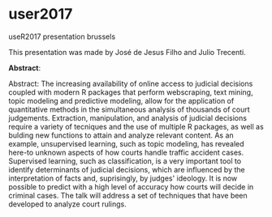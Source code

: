 # user2017

useR2017 presentation brussels

This presentation was made by José de Jesus Filho and Julio Trecenti.

**Abstract**:

Abstract: The increasing availability of online access to judicial decisions coupled with modern R packages that perform webscraping, text mining, topic modeling and predictive modeling, allow for the application of quantitative methods in the simultaneous analysis of thousands of court judgements. Extraction, manipulation, and analysis of judicial decisions require a variety of tecniques and the use of multiple R packages, as well as bulding new functions to attain and analyze relevant content. As an example, unsupervised learning, such as topic modeling, has revealed here-to unknown aspects of how courts handle traffic accident cases. Supervised learning, such as classification, is a very important tool to identify determinants of judicial decisions, which are influenced by the interpretation of facts and, suprisingly, by judges' ideology. It is now possible to predict with a high level of accuracy how courts will decide in criminal cases. The talk will address a set of techniques that have been developed to analyze court rulings.

